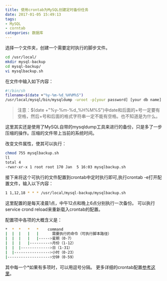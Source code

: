```yaml
---
title: 使用crontab为MySQL创建定时备份任务
date: 2017-01-05 15:49:13
tags:
- MySQL
- corntab
categories: 数据库
---
```


选择一个文件夹，创建一个需要定时执行的脚步文件。

```bash
cd /usr/local/
mkdir mysql-backup
cd mysql-backup/
vi mysqlbackup.sh
```

在文件中输入如下内容：

```bash
#!/bin/sh
filename=$(date +"%y-%m-%d_%H%M%S")
/usr/local/mysql/bin/mysqldump -uroot -p[your password] [your db name] | gzip>/usr/local/mysql-backup/backupfiles/[your db name]-$filename.sql.gz
```
>注意：$(date +"%y-%m-%d_%H%M%S")中date和后面的+号一定要有空格，然后+号和后面的格式字符串一定不能有空格。也不知道是为什么。

这里其实还是使用了MySQL自带的mysqldump工具来进行的备份，只是多了一步压缩的操作。压缩的文件带上当前的系统时间。

改变文件属性，使其可以执行：

```bash
chmod 755 mysqlbackup.sh 
ll
total 4
-rwxr-xr-x 1 root root 170 Jan  5 16:03 mysqlbackup.sh 
```

接下来将这个可执行的文件配置到crontab中定时执行即可,执行crontab -e打开配置文件，输入以下内容：

```bash
1 1,12,18 * * * /usr/local/mysql-backup/mysqlbackup.sh
```
这里配置的是每天凌晨1点，中午12点和晚上6点分别执行一次备份。
可以执行service crond reload来重新载入crontab的配置。

配置项中各项的大概含义是：
```bash
*  *  *   *   *    command
|  |  |   |   |      需要执行的命令（可执行脚本路径）
|  |  |   |   |----->星期（0-7）
|  |  |   |--------->月份（1-12）
|  |  |------------->日（1-31）
|  |---------------->小时（0-23）
|------------------->分钟（0-59）
```
其中每一个*如果有多项时，可以用逗号分隔。
更多详细的crontab配置[参考这里](http://www.cnblogs.com/peida/archive/2013/01/08/2850483.html)。

